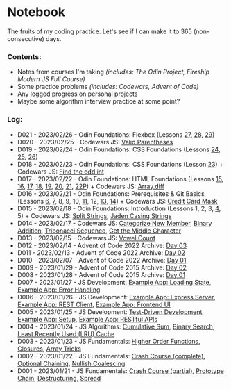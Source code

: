 # Notebook
The fruits of my coding practice. Let's see if I can make it to 365 (non-consecutive) days.

### Contents:
- Notes from courses I'm taking *(includes: The Odin Project, Fireship Modern JS Full Course)*
- Some practice problems *(includes: Codewars, Advent of Code)*
- Any logged progress on personal projects
- Maybe some algorithm interview practice at some point?

### Log:
- D021 - 2023/02/26 - Odin Foundations: Flexbox (Lessons [27](https://github.com/gsot1/notebook/blob/main/04_OdinFoundations/27_IntroductionToFlexbox.md), [28](https://github.com/gsot1/notebook/blob/main/04_OdinFoundations/28_GrowingAndShrinking.md), [29](https://github.com/gsot1/notebook/blob/main/04_OdinFoundations/29_Axes.md))
- D020 - 2023/02/25 - Codewars JS: [Valid Parentheses](https://github.com/gsot1/notebook/blob/main/03_Codewars/CW0011.js)
- D019 - 2023/02/24 - Odin Foundations: CSS Foundations (Lessons [24](https://github.com/gsot1/notebook/blob/main/04_OdinFoundations/24_InspectingHTMLAndCSS.md), [25](https://github.com/gsot1/notebook/blob/main/04_OdinFoundations/25_TheBoxModel.md), [26](https://github.com/gsot1/notebook/blob/main/04_OdinFoundations/26_BlockAndInline.md))
- D018 - 2023/02/23 - Odin Foundations: CSS Foundations (Lesson [23](https://github.com/gsot1/notebook/blob/main/04_OdinFoundations/23_CSSFoundations.md)) + Codewars JS: [Find the odd int](https://github.com/gsot1/notebook/blob/main/03_Codewars/CW0010.js)
- D017 - 2023/02/22 - Odin Foundations: HTML Foundations (Lessons [15](https://github.com/gsot1/notebook/blob/main/04_OdinFoundations/15_IntroductionToHTMLAndCSS.txt), [16](https://github.com/gsot1/notebook/blob/main/04_OdinFoundations/16_ElementsAndTags.txt), [17](https://github.com/gsot1/notebook/blob/main/04_OdinFoundations/17_HTMLBoilerplate.html), [18](https://github.com/gsot1/notebook/blob/main/04_OdinFoundations/18_WorkingWithText.html), [19](https://github.com/gsot1/notebook/blob/main/04_OdinFoundations/19_Lists.html), [20](https://github.com/gsot1/notebook/blob/main/04_OdinFoundations/20_LinksAndImages.html), [21](https://github.com/gsot1/notebook/blob/main/04_OdinFoundations/21_CommitMessages.txt), [22P](https://github.com/gsot1/odin-recipes)) + Codewars JS: [Array.diff](https://github.com/gsot1/notebook/blob/main/03_Codewars/CW0009.js)
- D016 - 2023/02/21 - Odin Foundations: Prerequisites & Git Basics (Lessons [6](https://github.com/gsot1/notebook/blob/main/04_OdinFoundations/06_ComputerBasics.txt), [7](https://github.com/gsot1/notebook/blob/main/04_OdinFoundations/07_HowDoesTheWebWork.txt), 8, 9, 10, [11](https://github.com/gsot1/notebook/blob/main/04_OdinFoundations/11_CommandLineBasics.txt), 12, [13](https://github.com/gsot1/notebook/blob/main/04_OdinFoundations/13_IntroductionToGit.txt), [14](https://github.com/gsot1/notebook/blob/main/04_OdinFoundations/14_GitBasics.txt)) + Codewars JS: [Credit Card Mask](https://github.com/gsot1/notebook/blob/main/03_Codewars/CW0008.js)
- D015 - 2023/02/18 - Odin Foundations: Introduction (Lessons 1, 2, 3, [4](https://github.com/gsot1/notebook/blob/main/04_OdinFoundations/04_AskingForHelp.txt), 5) + Codewars JS: [Split Strings](https://github.com/gsot1/notebook/blob/main/03_Codewars/CW0006.js), [Jaden Casing Strings](https://github.com/gsot1/notebook/blob/main/03_Codewars/CW0007.js)
- D014 - 2023/02/17 - Codewars JS: [Categorize New Member](https://github.com/gsot1/notebook/blob/main/03_Codewars/CW0002.js), [Binary Addition](https://github.com/gsot1/notebook/blob/main/03_Codewars/CW0003F.js), [Tribonacci Sequence](https://github.com/gsot1/notebook/blob/main/03_Codewars/CW0004.js), [Get the Middle Character](https://github.com/gsot1/notebook/blob/main/03_Codewars/CW0005.js)
- D013 - 2023/02/15 - Codewars JS: [Vowel Count](https://github.com/gsot1/notebook/blob/main/03_Codewars/CW0001.js)
- D012 - 2023/02/14 - Advent of Code 2022 Archive: [Day 03](https://github.com/gsot1/notebook/blob/main/02_Advent/2022D03)
- D011 - 2023/02/13 - Advent of Code 2022 Archive: [Day 02](https://github.com/gsot1/notebook/blob/main/02_Advent/2022D02)
- D010 - 2023/02/07 - Advent of Code 2022 Archive: [Day 01](https://github.com/gsot1/notebook/blob/main/02_Advent/2022D01)
- D009 - 2023/01/29 - Advent of Code 2015 Archive: [Day 02](https://github.com/gsot1/notebook/blob/main/02_Advent/2015D02)
- D008 - 2023/01/28 - Advent of Code 2015 Archive: [Day 01](https://github.com/gsot1/notebook/blob/main/02_Advent/2015D01)
- D007 - 2023/01/27 - JS Development: [Example App: Loading State](https://github.com/gsot1/notebook/blob/main/01_FSjs/exampleApp/main.js), [Example App: Error Handling](https://github.com/gsot1/notebook/blob/main/01_FSjs/exampleApp/18_ExpressServer.js)
- D006 - 2023/01/26 - JS Development: [Example App: Express Server](https://github.com/gsot1/notebook/blob/main/01_FSjs/exampleApp/18_ExpressServer.js), [Example App: REST Client](https://github.com/gsot1/notebook/blob/main/01_FSjs/exampleApp/19_RESTClient.txt), [Example App: Frontend UI](https://github.com/gsot1/notebook/blob/main/01_FSjs/exampleApp/20_FrontendUI.txt)
- D005 - 2023/01/25 - JS Development: [Test-Driven Development](https://github.com/gsot1/notebook/blob/main/01_FSjs/15_TDD.js), [Example App: Setup](https://github.com/gsot1/notebook/blob/main/01_FSjs/exampleApp/16_InitialSetup.txt), [Example App: RESTful APIs](https://github.com/gsot1/notebook/blob/main/01_FSjs/exampleApp/17_RESTfulAPIs.txt)
- D004 - 2023/01/24 - JS Algorithms: [Cumulative Sum](https://github.com/gsot1/notebook/blob/main/01_FSjs/12_CumulativeSum.js), [Binary Search](https://github.com/gsot1/notebook/blob/main/01_FSjs/13_BinarySearch.js), [Least Recently Used (LRU) Cache](https://github.com/gsot1/notebook/blob/main/01_FSjs/14_LRUCache.js)
- D003 - 2023/01/23 - JS Fundamentals: [Higher Order Functions](https://github.com/gsot1/notebook/blob/main/01_FSjs/09_HigherOrderFunctions.js), [Closures](https://github.com/gsot1/notebook/blob/main/01_FSjs/10_Closures.js), [Array Tricks](https://github.com/gsot1/notebook/blob/main/01_FSjs/11_ArrayTricks.js)
- D002 - 2023/01/22 - JS Fundamentals: [Crash Course (complete)](https://github.com/gsot1/notebook/blob/main/01_FSjs/03_CrashCourse.txt), [Optional Chaining](https://github.com/gsot1/notebook/blob/main/01_FSjs/07_OptionalChaining.js), [Nullish Coalescing](https://github.com/gsot1/notebook/blob/main/01_FSjs/08_NullishCoalescing.js)
- D001 - 2023/01/21 - JS Fundamentals: [Crash Course (partial)](https://github.com/gsot1/notebook/blob/main/01_FSjs/03_CrashCourse.txt), [Prototype Chain](https://github.com/gsot1/notebook/blob/main/01_FSjs/04_PrototypeChain.js), [Destructuring](https://github.com/gsot1/notebook/blob/main/01_FSjs/05_Destructuring.js), [Spread](https://github.com/gsot1/notebook/blob/main/01_FSjs/06_Spread.js)